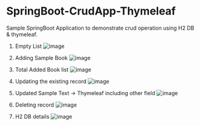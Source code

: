# SpringBoot-CrudApp-Thymeleaf

Sample SpringBoot Application to demonstrate crud operation using H2 DB & thymeleaf.

1. Empty List
![image](https://user-images.githubusercontent.com/10458982/200084325-8d34b3fb-e0e2-477e-9284-c28d8e08e077.png)

2. Adding Sample Book
![image](https://user-images.githubusercontent.com/10458982/200084416-db1fe4dc-d837-440c-84b2-7a2e7990203c.png)

3. Total Added Book list
![image](https://user-images.githubusercontent.com/10458982/200084503-8b2ca223-7248-4d44-9e4f-022f2fb7a424.png)

4. Updating the existing record
![image](https://user-images.githubusercontent.com/10458982/200084596-c403bfcc-6199-4b27-8641-f5134b004e33.png)

5. Updated Sample Text -> Thymeleaf including other field
![image](https://user-images.githubusercontent.com/10458982/200084613-df1c8136-1363-4c79-accc-1aaf5f35cbf2.png)

6. Deleting record
![image](https://user-images.githubusercontent.com/10458982/200084635-52b3e73c-756c-4c79-8554-c27611f6ef2e.png)

7. H2 DB details
![image](https://user-images.githubusercontent.com/10458982/200084731-f8ac4bf9-807c-4140-880b-ef3b4383e2a0.png)
